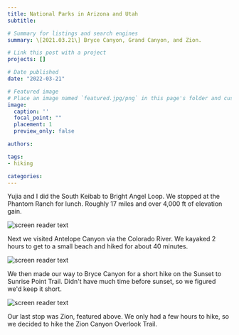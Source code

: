 ```yaml
---
title: National Parks in Arizona and Utah
subtitle: 

# Summary for listings and search engines
summary: \[2021.03.21\] Bryce Canyon, Grand Canyon, and Zion.

# Link this post with a project
projects: []

# Date published
date: "2022-03-21"

# Featured image
# Place an image named `featured.jpg/png` in this page's folder and customize its options here.
image:
  caption: ''
  focal_point: ""
  placement: 1
  preview_only: false

authors:

tags:
- hiking

categories:
---
```



Yujia and I did the South Keibab to Bright Angel Loop. We stopped at the Phantom Ranch for lunch. Roughly 17 miles and over 4,000 ft of elevation gain.

![screen reader text](gc.jpg)

Next we visited Antelope Canyon via the Colorado River. We kayaked 2 hours to get to a small beach and hiked for about 40 minutes.

![screen reader text](ant.jpg)

We then made our way to Bryce Canyon for a short hike on the Sunset to Sunrise Point Trail. Didn't have much time before sunset, so we figured we'd keep it short.

![screen reader text](bryce.jpg)

Our last stop was Zion, featured above. We only had a few hours to hike, so we decided to hike the Zion Canyon Overlook Trail.